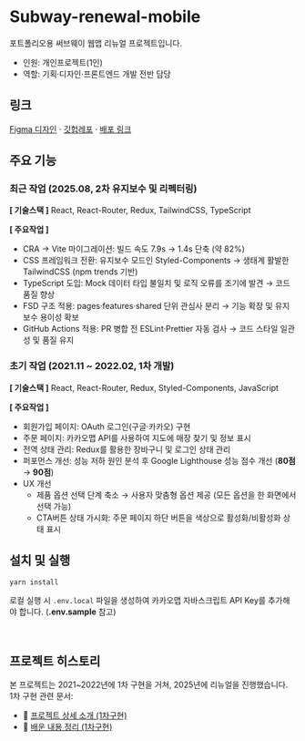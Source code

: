 # Subway-renewal-mobile

포트폴리오용 써브웨이 웹앱 리뉴얼 프로젝트입니다.

- 인원: 개인프로젝트(1인)
- 역할: 기획·디자인·프론트엔드 개발 전반 담당

## 링크

[Figma 디자인](https://www.figma.com/design/5dXjJo6Bb9yCzm6oKcefEa/%EC%8D%A8%EB%B8%8C%EC%9B%A8%EC%9D%B4-%EA%B0%84%ED%8E%B8%EC%A3%BC%EB%AC%B8%EC%9B%B9--%EB%AA%A8%EB%B0%94%EC%9D%BC-?node-id=0-1&t=T4iO4obpLMsJXUsx-1) · [깃헙레포](https://github.com/sukyoungshin/subway-renewal-mobile/tree/master) · [배포 링크](https://subway-renewal-mobile.netlify.app/)

## 주요 기능

### 최근 작업 (2025.08, 2차 유지보수 및 리펙터링)

**[ 기술스택 ]** React, React-Router, Redux, TailwindCSS, TypeScript<br/>

**[ 주요작업 ]**

- CRA → Vite 마이그레이션: 빌드 속도 7.9s → 1.4s 단축 (약 82%)
- CSS 프레임워크 전환: 유지보수 모드인 Styled-Components → 생태계 활발한 TailwindCSS (npm trends 기반)
- TypeScript 도입: Mock 데이터 타입 불일치 및 로직 오류를 조기에 발견 → 코드 품질 향상
- FSD 구조 적용: pages·features·shared 단위 관심사 분리 → 기능 확장 및 유지보수 용이성 확보
- GitHub Actions 적용: PR 병합 전 ESLint·Prettier 자동 검사 → 코드 스타일 일관성 및 품질 유지

### 초기 작업 (2021.11 ~ 2022.02, 1차 개발)

**[ 기술스택 ]** React, React-Router, Redux, Styled-Components, JavaScript<br/>

**[ 주요작업 ]**

- 회원가입 페이지: OAuth 로그인(구글·카카오) 구현
- 주문 페이지: 카카오맵 API를 사용하여 지도에 매장 찾기 및 정보 표시
- 전역 상태 관리: Redux를 활용한 장바구니 및 로그인 상태 관리
- 퍼포먼스 개선: 성능 저하 원인 분석 후 Google Lighthouse 성능 점수 개선 (**80점** → **90점**)
- UX 개선
  - 제품 옵션 선택 단계 축소 → 사용자 맞춤형 옵션 제공 (모든 옵션을 한 화면에서 선택 가능)
  - CTA버튼 상태 가시화: 주문 페이지 하단 버튼을 색상으로 활성화/비활성화 상태 표시

## 설치 및 실행

```bash
yarn install
```

로컬 실행 시 `.env.local` 파일을 생성하여 카카오맵 자바스크립트 API Key를 추가해야 합니다. (**.env.sample** 참고)

<br/>

## 프로젝트 히스토리

본 프로젝트는 2021~2022년에 1차 구현을 거쳐, 2025년에 리뉴얼을 진행했습니다. <br/>
1차 구현 관련 문서:

- 📄 [프로젝트 상세 소개 (1차구현)](https://www.notion.so/f87299ddf4fa471a9def39386c7492ea)
- 📝 [배운 내용 정리 (1차구현)](https://github.com/sukyoungshin/TIL/blob/main/Note/subway-renewal-mobile.md)

